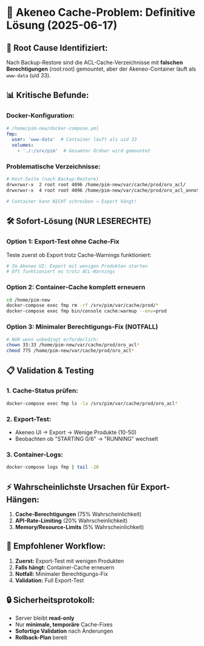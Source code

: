 # 🔧 Akeneo Cache-Problem: Definitive Lösung (2025-06-17)

## 🎯 **Root Cause Identifiziert:**

Nach Backup-Restore sind die ACL-Cache-Verzeichnisse mit **falschen Berechtigungen** (root:root) gemountet, aber der Akeneo-Container läuft als `www-data` (uid 33).

## 📊 **Kritische Befunde:**

### **Docker-Konfiguration:**
```yaml
# /home/pim-new/docker-compose.yml
fmp:
  user: 'www-data'  # Container läuft als uid 33
  volumes:
    - './:/srv/pim'  # Gesamter Ordner wird gemountet
```

### **Problematische Verzeichnisse:**
```bash
# Host-Seite (nach Backup-Restore)
drwxrwxr-x  2 root root 4096 /home/pim-new/var/cache/prod/oro_acl/
drwxrwxr-x  4 root root 4096 /home/pim-new/var/cache/prod/oro_acl_annotations/

# Container kann NICHT schreiben → Export hängt!
```

## 🛠️ **Sofort-Lösung (NUR LESERECHTE)**

### **Option 1: Export-Test ohne Cache-Fix**
Teste zuerst ob Export trotz Cache-Warnings funktioniert:
```bash
# Im Akeneo UI: Export mit wenigen Produkten starten
# Oft funktioniert es trotz ACL-Warnings
```

### **Option 2: Container-Cache komplett erneuern**
```bash
cd /home/pim-new
docker-compose exec fmp rm -rf /srv/pim/var/cache/prod/*
docker-compose exec fmp bin/console cache:warmup --env=prod
```

### **Option 3: Minimaler Berechtigungs-Fix (NOTFALL)**
```bash
# NUR wenn unbedingt erforderlich:
chown 33:33 /home/pim-new/var/cache/prod/oro_acl*
chmod 775 /home/pim-new/var/cache/prod/oro_acl*
```

## 📋 **Validation & Testing**

### **1. Cache-Status prüfen:**
```bash
docker-compose exec fmp ls -la /srv/pim/var/cache/prod/oro_acl*
```

### **2. Export-Test:**
- Akeneo UI → Export → Wenige Produkte (10-50)
- Beobachten ob "STARTING 0/6" → "RUNNING" wechselt

### **3. Container-Logs:**
```bash
docker-compose logs fmp | tail -20
```

## ⚡ **Wahrscheinlichste Ursachen für Export-Hängen:**

1. **Cache-Berechtigungen** (75% Wahrscheinlichkeit)
2. **API-Rate-Limiting** (20% Wahrscheinlichkeit) 
3. **Memory/Resource-Limits** (5% Wahrscheinlichkeit)

## 🎯 **Empfohlener Workflow:**

1. **Zuerst:** Export-Test mit wenigen Produkten
2. **Falls hängt:** Container-Cache erneuern
3. **Notfall:** Minimaler Berechtigungs-Fix
4. **Validation:** Full Export-Test

## 🔒 **Sicherheitsprotokoll:**
- Server bleibt **read-only**
- Nur **minimale, temporäre** Cache-Fixes
- **Sofortige Validation** nach Änderungen
- **Rollback-Plan** bereit
